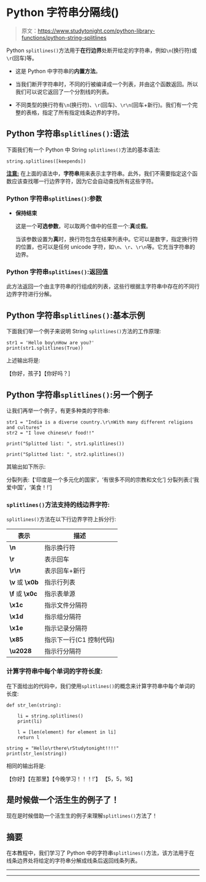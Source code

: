 # Python 字符串分隔线()

> 原文：<https://www.studytonight.com/python-library-functions/python-string-splitlines>

Python `splitlines()`方法用于**在行边界**处断开给定的字符串，例如`\n`(换行符)或`\r`(回车)等。

*   这是 Python 中字符串的**内置方法**。

*   当我们断开字符串时，不同的行被编译成一个列表，并由这个函数返回。所以我们可以说它返回了一个分割线的列表。

*   不同类型的换行符有`\n`(换行符)、`\r`(回车)、`\r\n`(回车+新行)。我们有一个完整的表格，指定了所有指定线条边界的字符。

## Python 字符串`splitlines()`:语法

下面我们有一个 Python 中 String `splitlines()`方法的基本语法:

```
string.splitlines([keepends])
```

<u>**注意:**</u> 在上面的语法中，**字符串**用来表示主字符串。此外，我们不需要指定这个函数应该查找哪一行边界字符，因为它会自动查找所有这些字符。

### Python 字符串`splitlines()`:参数

*   **保持结束**

    这是一个**可选参数**，可以取两个值中的任意一个:**真**或**假**。

    当该参数设置为**真**时，换行符包含在结果列表中。它可以是数字，指定换行符的位置，也可以是任何 unicode 字符，如`\n`、`\r`、`\r\n`等。它充当字符串的边界。

### Python 字符串`splitlines()`:返回值

此方法返回一个由主字符串的行组成的列表，这些行根据主字符串中存在的不同行边界字符进行分解。

## Python 字符串`splitlines()`:基本示例

下面我们举一个例子来说明 String `splitlines()`方法的工作原理:

```
str1 = 'Hello boy\nHow are you?'
print(str1.splitlines(True))
```

上述输出将是:

【你好，孩子】【你好吗？]

## Python 字符串`splitlines()`:另一个例子

让我们再举一个例子，有更多种类的字符串:

```
str1 = "India is a diverse country.\r\nWith many different religions and cultures"
str2 = "I love chinese\r food!!"

print("Splitted list: ", str1.splitlines())

print("Splitted list: ", str2.splitlines()) 
```

其输出如下所示:

分裂列表:【‘印度是一个多元化的国家’，‘有很多不同的宗教和文化’]
分裂列表:[‘我爱中国’，‘美食！!']

### `splitlines()`方法支持的线边界字符:

`splitlines()`方法在以下行边界字符上拆分行:

| 表示 | 描述 |
| --- | --- |
| **\n** | 指示换行符 |
| **\r** | 表示回车 |
| **\r\n** | 表示回车+新行 |
| **\v** 或 **\x0b** | 指示行列表 |
| **\f** 或 **\x0c** | 指示表单源 |
| **\x1c** | 指示文件分隔符 |
| **\x1d** | 指示组分隔符 |
| **\x1e** | 指示记录分隔符 |
| **\x85** | 指示下一行(C1 控制代码) |
| **\u2028** | 指示行分隔符 |

### 计算字符串中每个单词的字符长度:

在下面给出的代码中，我们使用`splitlines()`的概念来计算字符串中每个单词的长度:

```
def str_len(string):

    li = string.splitlines()
    print(li)

    l = [len(element) for element in li]
    return l

string = "Hello\rthere\rStudytonight!!!!"
print(str_len(string))
```

相同的输出将是:

【你好】【在那里】【今晚学习！！！!'】
【5，5，16】

## 是时候做一个活生生的例子了！

现在是时候借助一个活生生的例子来理解`splitlines()`方法了！

## 摘要

在本教程中，我们学习了 Python 中的字符串`splitlines()`方法，该方法用于在线条边界处将给定的字符串分解成线条后返回线条列表。

* * *

* * *